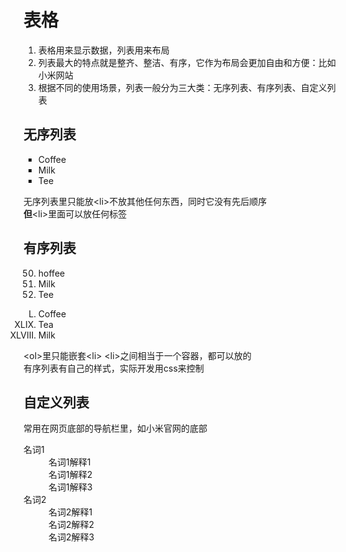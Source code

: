 # 表格
1. 表格用来显示数据，列表用来布局
2. 列表最大的特点就是整齐、整洁、有序，它作为布局会更加自由和方便：比如小米网站
3. 根据不同的使用场景，列表一般分为三大类：无序列表、有序列表、自定义列表
## 无序列表
<ul style="list-style-type:square">
        <!--unordered lists-->
        <!--无序排列的图标可以用css来控制 ：style="list-style-type:disc" 
            style="list-style-type:circle" style="list-style-type:square"-->
        <li>Coffee</li>
        <!--list item-->
        <li>Milk</li>
        <li>Tee</li>
</ul>

无序列表里只能放\<li>不放其他任何东西，同时它没有先后顺序    
**但**\<li>里面可以放任何标签
## 有序列表
<!--ordered lists-->
<ol start="50">
    <li>hoffee</li>
    <li>Milk</li>
    <li>Tee</li>
</ol>
<ol reversed="reversed" type="I" start="50">
    <!--ol 加上 type=A 表示大写 a 表示小写 I罗马大写 i罗马小写-->
    <!--reversed 加上意为倒排序-->
    <li>Coffee</li>
    <li>Tea</li>
    <li>Milk</li>
</ol>

\<ol>里只能嵌套\<li>
\<li>之间相当于一个容器，都可以放的  
有序列表有自己的样式，实际开发用css来控制

## 自定义列表
常用在网页底部的导航栏里，如小米官网的底部
<dl><!--definition lists-->
    <!--definition term-->
    <dt>名词1</dt>
    <!--definition description-->
    <dd>名词1解释1</dd>
    <dd>名词1解释2</dd>
    <dd>名词1解释3</dd>
    <dt>名词2</dt>
    <dd>名词2解释1</dd>
    <dd>名词2解释2</dd>
    <dd>名词2解释3</dd>

</dl>